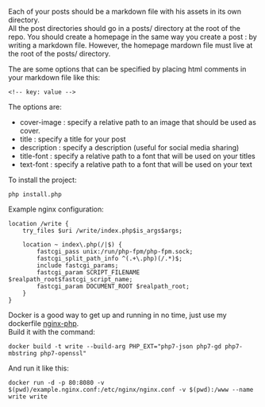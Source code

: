 Each of your posts should be a markdown file with his assets in its own directory.  
All the post directories should go in a posts/ directory at the root of the repo.
You should create a homepage in the same way you create a post : by writing a markdown file. However, the homepage mardown file must live at the root of the posts/ directory.

The are some options that can be specified by placing html comments in your markdown file like this:
```
<!-- key: value -->
```
The options are:
- cover-image : specify a relative path to an image that should be used as cover.
- title : specify a title for your post
- description : specify a description (useful for social media sharing)
- title-font : specify a relative path to a font that will be used on your titles
- text-font : specify a relative path to a font that will be used on your text

To install the project:
```
php install.php
```

Example nginx configuration:
```
location /write {
    try_files $uri /write/index.php$is_args$args;

    location ~ index\.php(/|$) {
        fastcgi_pass unix:/run/php-fpm/php-fpm.sock;
        fastcgi_split_path_info ^(.+\.php)(/.*)$;
        include fastcgi_params;
        fastcgi_param SCRIPT_FILENAME $realpath_root$fastcgi_script_name;
        fastcgi_param DOCUMENT_ROOT $realpath_root;
    }
}
```

Docker is a good way to get up and running in no time, just use my dockerfile [nginx-php](https://github.com/nrobinaubertin/dockerfiles/tree/master/nginx-php).  
Build it with the command:
```
docker build -t write --build-arg PHP_EXT="php7-json php7-gd php7-mbstring php7-openssl"
```
And run it like this:
```
docker run -d -p 80:8080 -v $(pwd)/example.nginx.conf:/etc/nginx/nginx.conf -v $(pwd):/www --name write write
```
